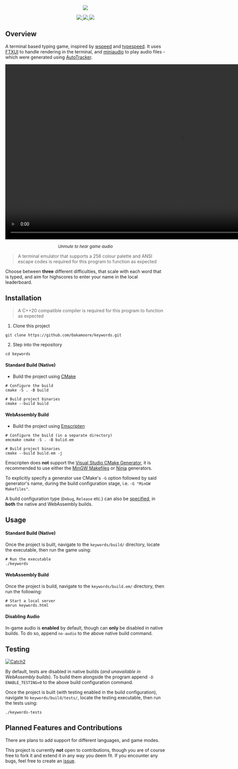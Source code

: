 <p align="center">
  <img src="https://github.com/user-attachments/assets/65a2fba8-793b-4db0-83d1-9e87e610558e"/>
</p>

<p align="center">
	<a href="https://github.com/Oakamoore/keywords/blob/main/LICENSE">
		<img src="https://img.shields.io/badge/License-MIT-green">
	</a>
	<a href="https://github.com/ArthurSonzogni/FTXUI">
		<img src="https://img.shields.io/badge/FTXUI-5.0.0-orange">
	</a>
	<a href="https://github.com/mackron/miniaudio">
		<img src="https://img.shields.io/badge/miniaudio-0.11.21-orange">
	</a>
</p>

## Overview 

A terminal based typing game, inspired by [wspeed](https://bisqwit.iki.fi/wspeed/) and [typespeed](https://typespeed.sourceforge.net/). It uses [FTXUI](https://github.com/ArthurSonzogni/FTXUI) to handle rendering in the terminal, and [miniaudio](https://github.com/mackron/miniaudio) to play audio files - which were generated using [AutoTracker](https://www.vitling.xyz/toys/autotracker/).

<p align="center">
	<video src="https://github.com/user-attachments/assets/647c2d93-bdfd-44a4-a480-3f5b4e36f20d" width=1100/>
</p>

<p align="center">
	<i><font size=2>Unmute to hear game audio</font></i>
</p>

> A terminal emulator that supports a 256 colour palette and ANSI escape codes is required for this program to function as expected

Choose between **three** different difficulties, that scale with each word that is typed, and aim for highscores to enter your name in the local leaderboard.

## Installation

> A C++20 compatible compiler is required for this program to function as expected

1. Clone this project 

```shell
git clone https://github.com/Oakamoore/keywords.git
```

2. Step into the repository

```shell
cd keywords
```

#### Standard Build (Native)

- Build the project using [CMake](https://cmake.org/)

```shell
# Configure the build
cmake -S . -B build

# Build project binaries
cmake --build build
```


#### WebAssembly Build

- Build the project using [Emscripten](https://emscripten.org/docs/getting_started/downloads.html)

```shell
# Configure the build (in a separate directory)
emcmake cmake -S . -B bulid.em

# Build project binaries
cmake --build build.em -j
```

Emscripten does **not** support the [Visual Studio CMake Generator](https://cmake.org/cmake/help/latest/generator/Visual%20Studio%2017%202022.html), it is recommended to use either the [MinGW Makefiles](https://cmake.org/cmake/help/latest/generator/MinGW%20Makefiles.html) or [Ninja](https://cmake.org/cmake/help/latest/generator/Ninja.html) generators.

To explicitly specify a generator use CMake's `-G` option followed by said generator's name, during the build configuration stage, i.e. `-G "MinGW Makefiles"`.

A build configuration type (`Debug`, `Release` etc.) can also be [specified](https://gist.github.com/Oakamoore/685838c1b4a4c64a008f5461ac9323b5), in **both** the native and WebAssembly builds.

## Usage

#### Standard Build (Native)

Once the project is built, navigate to the `keywords/build/` directory, locate the executable, then run the game using:

```shell
# Run the executable
./keywords
```

#### WebAssembly Build

Once the project is build, navigate to the `keywords/build.em/` directory, then run the following:

```shell
# Start a local server
emrun keywords.html
```

#### Disabling Audio

In-game audio is **enabled** by default, though can **only** be disabled in native builds. To do so, append `no-audio` to the above native build command. 

## Testing

[![Catch2](https://img.shields.io/badge/Catch2-3.6.0-orange)](https://github.com/catchorg/Catch2/tree/devel)

By default, tests are disabled in native builds (*and unavailable in WebAssembly builds*). To build them alongside the program append `-D ENABLE_TESTING=0` to the above build configuration command.

Once the project is built (with testing enabled in the build configuration), navigate to `keywords/build/tests/`, locate the testing executable, then run the tests using:

```shell
./keywords-tests
```

## Planned Features and Contributions

There are plans to add support for different languages, and game modes. 

This project is currently **not** open to contributions, though you are of course free to fork it and extend it in any way you deem fit. If you encounter any bugs, feel free to create an [issue](https://github.com/Oakamoore/keywords/issues).
